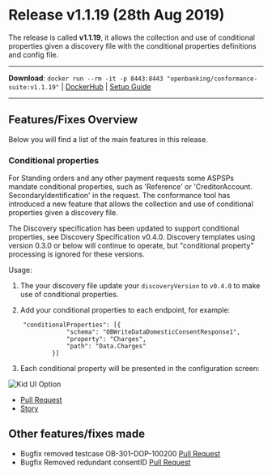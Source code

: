 # Release v1.1.19 (28th Aug 2019)

The release is called **v1.1.19**, it allows the collection and use of conditional properties given a discovery file with the conditional properties definitions and config file.

---
**Download**: `docker run --rm -it -p 8443:8443 "openbanking/conformance-suite:v1.1.19"` | [DockerHub](https://hub.docker.com/r/openbanking/conformance-suite) | [Setup Guide](https://bitbucket.org/openbankingteam/conformance-suite/src/develop/docs/setup-guide.md)

---

## Features/Fixes Overview

Below you will find a list of the main features in this release.

### Conditional properties

For Standing orders and any other payment requests some ASPSPs mandate conditional properties, such as 'Reference' or 'CreditorAccount. SecondaryIdentification' in the request. The conformance tool has introduced a new feature that allows the collection and use of conditional properties given a discovery file.

The Discovery specification has been updated to support conditional properties, see Discovery Specification v0.4.0. Discovery templates using version 0.3.0 or below will continue to operate, but "conditional property" processing is ignored for these versions.

Usage:

1. The your discovery file update your `discoveryVersion` to `v0.4.0` to make use of conditional properties.

2. Add your conditional properties to each endpoint, for example:

```
    "conditionalProperties": [{
                "schema": "OBWriteDataDomesticConsentResponse1",
                "property": "Charges",
                "path": "Data.Charges"
            }]
```

3. Each conditional property will be presented in the configuration screen:

![Kid UI Option](https://bitbucket.org/repo/z8qkBnL/images/613075845-image.png)

* [Pull Request](https://bitbucket.org/openbankingteam/conformance-suite/pull-requests/463#chg-pkg/discovery/templates/ob-v3.1-ozone-headless.json)
* [Story](https://openbanking.atlassian.net/browse/REFAPP-897)


## Other features/fixes made

* Bugfix removed testcase OB-301-DOP-100200 [Pull Request](https://bitbucket.org/openbankingteam/conformance-suite/pull-requests/462)
* Bugfix Removed redundant consentID  [Pull Request](https://bitbucket.org/openbankingteam/conformance-suite/pull-requests/461)